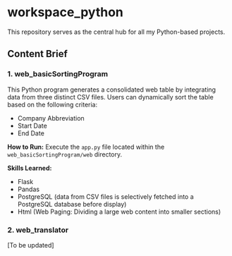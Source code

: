 # workspace_python

This repository serves as the central hub for all my Python-based projects.

## Content Brief

### 1. web_basicSortingProgram

This Python program generates a consolidated web table by integrating data from three distinct CSV files. Users can dynamically sort the table based on the following criteria:

-   Company Abbreviation
-   Start Date
-   End Date

**How to Run:** Execute the `app.py` file located within the `web_basicSortingProgram/web` directory.

**Skills Learned:**

-   Flask
-   Pandas
-   PostgreSQL (data from CSV files is selectively fetched into a PostgreSQL database before display)
-   Html (Web Paging: Dividing a large web content into smaller sections)

### 2. web_translator

[To be updated]
